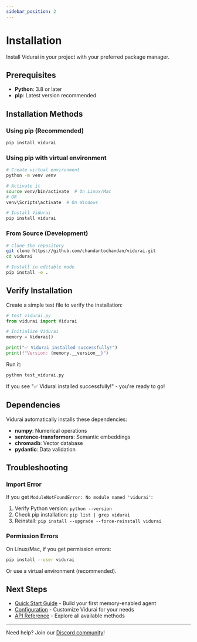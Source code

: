```yaml
---
sidebar_position: 2
---
```


# Installation

Install Vidurai in your project with your preferred package manager.

## Prerequisites

- **Python**: 3.8 or later
- **pip**: Latest version recommended

## Installation Methods

### Using pip (Recommended)
```bash
pip install vidurai
```

### Using pip with virtual environment
```bash
# Create virtual environment
python -m venv venv

# Activate it
source venv/bin/activate  # On Linux/Mac
# OR
venv\Scripts\activate  # On Windows

# Install Vidurai
pip install vidurai
```

### From Source (Development)
```bash
# Clone the repository
git clone https://github.com/chandantochandan/vidurai.git
cd vidurai

# Install in editable mode
pip install -e .
```

## Verify Installation

Create a simple test file to verify the installation:
```python
# test_vidurai.py
from vidurai import Vidurai

# Initialize Vidurai
memory = Vidurai()

print("✅ Vidurai installed successfully!")
print(f"Version: {memory.__version__}")
```

Run it:
```bash
python test_vidurai.py
```

If you see "✅ Vidurai installed successfully!" - you're ready to go!

## Dependencies

Vidurai automatically installs these dependencies:

- **numpy**: Numerical operations
- **sentence-transformers**: Semantic embeddings
- **chromadb**: Vector database
- **pydantic**: Data validation

## Troubleshooting

### Import Error

If you get `ModuleNotFoundError: No module named 'vidurai'`:

1. Verify Python version: `python --version`
2. Check pip installation: `pip list | grep vidurai`
3. Reinstall: `pip install --upgrade --force-reinstall vidurai`

### Permission Errors

On Linux/Mac, if you get permission errors:
```bash
pip install --user vidurai
```

Or use a virtual environment (recommended).

## Next Steps

- [Quick Start Guide](./quickstart) - Build your first memory-enabled agent
- [Configuration](./configuration) - Customize Vidurai for your needs
- [API Reference](./api-reference) - Explore all available methods

---

Need help? Join our [Discord community](https://discord.gg/DHdgS8eA)!